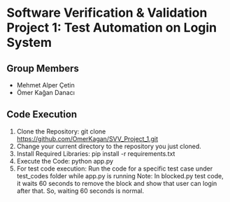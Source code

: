 # Software Verification & Validation Project 1: Test Automation on Login System
## Group Members
- Mehmet Alper Çetin
- Ömer Kağan Danacı
## Code Execution
1. Clone the Repository: git clone https://github.com/OmerKagan/SVV_Project_1.git
2. Change your current directory to the repository you just cloned.
3. Install Required Libraries: pip install -r requirements.txt
4. Execute the Code: python app.py
5. For test code execution: Run the code for a specific test case under test_codes folder while app.py is running
Note: In blocked.py test code, it waits 60 seconds to remove the block and show that user can login after that. So, waiting 60 seconds is normal.
